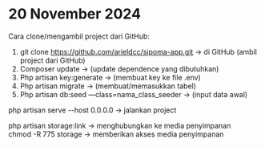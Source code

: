 <h1>20 November 2024</h1>

Cara clone/mengambil project dari GitHub:
1. git clone https://github.com/arieldcc/sipoma-app.git -> di GitHub (ambil project dari GitHub)
2. Composer update -> (update dependence yang dibutuhkan)
3. Php artisan key:generate -> (membuat key ke file .env)
4. Php artisan migrate -> (membuat/memasukkan tabel)
5. Php artisan db:seed —class=nama_class_seeder -> (input data awal) 

php artisan serve --host 0.0.0.0 -> jalankan project <br>

php artisan storage:link -> menghubungkan ke media penyimpanan <br>
chmod -R 775 storage -> memberikan akses media penyimpanan
